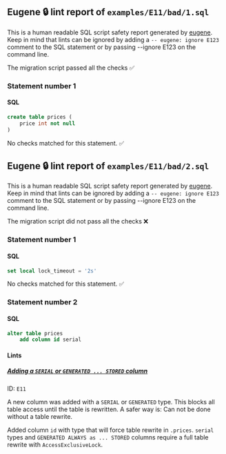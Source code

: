 ## Eugene 🔒 lint report of `examples/E11/bad/1.sql`

This is a human readable SQL script safety report generated by [eugene](https://github.com/kaaveland/eugene).
Keep in mind that lints can be ignored by adding a `-- eugene: ignore E123` comment to the SQL statement
or by passing --ignore E123 on the command line.

The migration script passed all the checks ✅

### Statement number 1
#### SQL
```sql
create table prices (
    price int not null
)
```
No checks matched for this statement. ✅

## Eugene 🔒 lint report of `examples/E11/bad/2.sql`

This is a human readable SQL script safety report generated by [eugene](https://github.com/kaaveland/eugene).
Keep in mind that lints can be ignored by adding a `-- eugene: ignore E123` comment to the SQL statement
or by passing --ignore E123 on the command line.

The migration script did not pass all the checks ❌

### Statement number 1
#### SQL
```sql
set local lock_timeout = '2s'
```
No checks matched for this statement. ✅
### Statement number 2
#### SQL
```sql
alter table prices
    add column id serial
```
#### Lints

##### [Adding a `SERIAL` or `GENERATED ... STORED` column](https://kaveland.no/eugene/hints/E11/)

ID: `E11`

A new column was added with a `SERIAL` or `GENERATED` type. This blocks all table access until the table is rewritten. A safer way is: Can not be done without a table rewrite.

Added column `id` with type that will force table rewrite  in `.prices`. `serial` types and `GENERATED ALWAYS as ... STORED` columns require a full table rewrite with `AccessExclusiveLock`.
